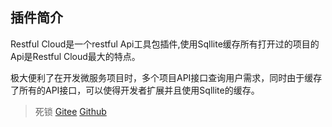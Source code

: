 ## 插件简介
Restful Cloud是一个restful Api工具包插件,使用Sqllite缓存所有打开过的项目的Api是Restful Cloud最大的特点。

极大便利了在开发微服务项目时，多个项目API接口查询用户需求，同时由于缓存了所有的API接口，可以使得开发者扩展并且使用Sqllite的缓存。
> 死锁
[Gitee](https://gitee.com/bamboo-qiqing/Restful-Cloud)
[Github](https://github.com/bamboo-qiqing/Restful-Cloud)